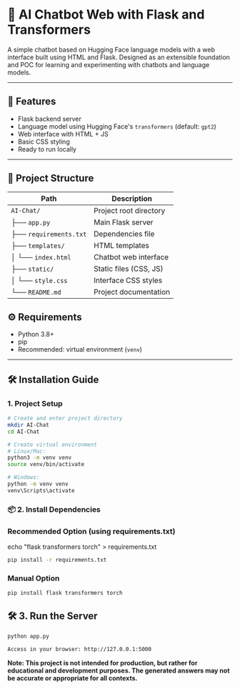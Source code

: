 # 🤖 AI Chatbot Web with Flask and Transformers

A simple chatbot based on Hugging Face language models with a web interface built using HTML and Flask. Designed as an extensible foundation and POC for learning and experimenting with chatbots and language models.

---

## 🚀 Features

- Flask backend server
- Language model using Hugging Face's `transformers` (default: `gpt2`)
- Web interface with HTML + JS
- Basic CSS styling
- Ready to run locally

---

## 📁 Project Structure

| Path                         | Description                      |
|------------------------------|----------------------------------|
| `AI-Chat/`                   | Project root directory           |
| ├── `app.py`                 | Main Flask server                |
| ├── `requirements.txt`       | Dependencies file                |
| ├── `templates/`             | HTML templates                   |
| │   └── `index.html`         | Chatbot web interface            |
| ├── `static/`                | Static files (CSS, JS)           |
| │   └── `style.css`          | Interface CSS styles             |
| └── `README.md`              | Project documentation            |


## ⚙️ Requirements

- Python 3.8+
- pip
- Recommended: virtual environment (`venv`)

---

## 🛠️ Installation Guide

### 1. Project Setup
```bash
# Create and enter project directory
mkdir AI-Chat
cd AI-Chat

# Create virtual environment
# Linux/Mac:
python3 -m venv venv
source venv/bin/activate

# Windows:
python -m venv venv
venv\Scripts\activate
```

### 📦 2. Install Dependencies

### Recommended Option (using requirements.txt)
echo "flask
transformers
torch" > requirements.txt

```bash
pip install -r requirements.txt 
```

### Manual Option
```bash
pip install flask transformers torch
```

## 🛠️ 3. Run the Server

```bash
python app.py

Access in your browser: http://127.0.0.1:5000
```

**Note: This project is not intended for production, but rather for educational and development purposes. The generated answers may not be accurate or appropriate for all contexts.**